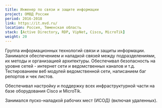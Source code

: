 ```yaml
---
title: Инженер по связи и защите информации
project: ОМВД России
period: 2016-2018
link: https://it.mvd.ru/
location: Россия, Тюменская область
stack: [Active Directory, RDP, VipNet, Cisco, MicroTik]
weight: 20
---
```


Группа информационных технологий связи и защиты информации.
Занимался обеспечением и наладкой связей между подразделениями, их методы и организацией архитектуры. Обеспечивал безопасность на уровне сетей - интернет сети и ведомственных каналов и т.д. 
Тестированием веб модулей ведомственной сети, написанием баг репортов и чек листов.

Обеспечивал настройку и поддержку всех инфраструктурной части на базе оборудования Cisco и MicroTik.

Занимался пуско-наладкой рабочих мест (ИСОД) (включая удаленных).